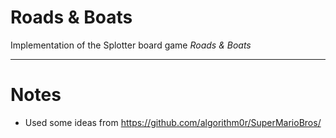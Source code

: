 # Roads & Boats
Implementation of the Splotter board game *Roads &amp; Boats*


--- 

# Notes
* Used some ideas from https://github.com/algorithm0r/SuperMarioBros/
